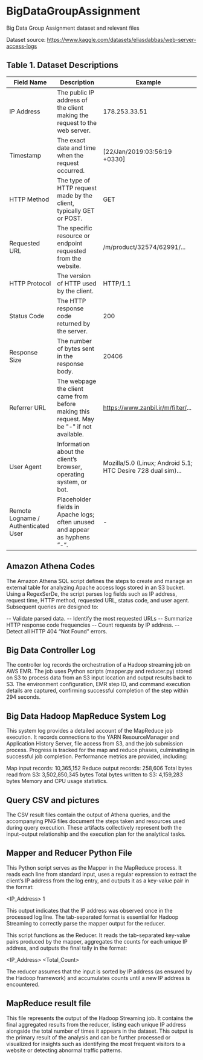 # BigDataGroupAssignment
Big Data Group Assignment dataset and relevant files

Dataset source:
https://www.kaggle.com/datasets/eliasdabbas/web-server-access-logs

## Table 1. Dataset Descriptions

| Field Name                          | Description                                                                                              | Example                                                                                                          |
|--------------------------------------|----------------------------------------------------------------------------------------------------------|------------------------------------------------------------------------------------------------------------------|
| IP Address                           | The public IP address of the client making the request to the web server.                                | 178.253.33.51                                                                                                    |
| Timestamp                            | The exact date and time when the request occurred.                                                       | [22/Jan/2019:03:56:19 +0330]                                                                                     |
| HTTP Method                          | The type of HTTP request made by the client, typically GET or POST.                                      | GET                                                                                                              |
| Requested URL                        | The specific resource or endpoint requested from the website.                                            | /m/product/32574/62991/...                                                                                       |
| HTTP Protocol                        | The version of HTTP used by the client.                                                                  | HTTP/1.1                                                                                                         |
| Status Code                          | The HTTP response code returned by the server.                                                           | 200                                                                                                              |
| Response Size                        | The number of bytes sent in the response body.                                                           | 20406                                                                                                            |
| Referrer URL                         | The webpage the client came from before making this request. May be "-" if not available.                | https://www.zanbil.ir/m/filter/...                                                                               |
| User Agent                           | Information about the client’s browser, operating system, or bot.                                        | Mozilla/5.0 (Linux; Android 5.1; HTC Desire 728 dual sim)...                                                      |
| Remote Logname / Authenticated User  | Placeholder fields in Apache logs; often unused and appear as hyphens “-“.                               | -                                                                                                                |


## Amazon Athena Codes
The Amazon Athena SQL script defines the steps to create and manage an external table for analyzing Apache access logs stored in an S3 bucket. Using a RegexSerDe, the script parses log fields such as IP address, request time, HTTP method, requested URL, status code, and user agent. Subsequent queries are designed to:

-- Validate parsed data.
-- Identify the most requested URLs
-- Summarize HTTP response code frequencies
-- Count requests by IP address.
-- Detect all HTTP 404 “Not Found” errors.

## Big Data Controller Log
The controller log records the orchestration of a Hadoop streaming job on AWS EMR. The job uses Python scripts (mapper.py and reducer.py) stored on S3 to process data from an S3 input location and output results back to S3. The environment configuration, EMR step ID, and command execution details are captured, confirming successful completion of the step within 294 seconds.

## Big Data Hadoop MapReduce System Log
This system log provides a detailed account of the MapReduce job execution. It records connections to the YARN ResourceManager and Application History Server, file access from S3, and the job submission process. Progress is tracked for the map and reduce phases, culminating in successful job completion. Performance metrics are provided, including:

Map input records: 10,365,152
Reduce output records: 258,606
Total bytes read from S3: 3,502,850,345 bytes
Total bytes written to S3: 4,159,283 bytes
Memory and CPU usage statistics.

## Query CSV and pictures
The CSV result files contain the output of Athena queries, and the accompanying PNG files document the steps taken and resources used during query execution. These artifacts collectively represent both the input–output relationship and the execution plan for the analytical tasks.

## Mapper and Reducer Python File
This Python script serves as the Mapper in the MapReduce process. It reads each line from standard input, uses a regular expression to extract the client’s IP address from the log entry, and outputs it as a key-value pair in the format:

<IP_Address>    1

This output indicates that the IP address was observed once in the processed log line. The tab-separated format is essential for Hadoop Streaming to correctly parse the mapper output for the reducer.

This script functions as the Reducer. It reads the tab-separated key-value pairs produced by the mapper, aggregates the counts for each unique IP address, and outputs the final tally in the format:

<IP_Address>    <Total_Count>

The reducer assumes that the input is sorted by IP address (as ensured by the Hadoop framework) and accumulates counts until a new IP address is encountered.

## MapReduce result file
This file represents the output of the Hadoop Streaming job. It contains the final aggregated results from the reducer, listing each unique IP address alongside the total number of times it appears in the dataset. This output is the primary result of the analysis and can be further processed or visualized for insights such as identifying the most frequent visitors to a website or detecting abnormal traffic patterns.
